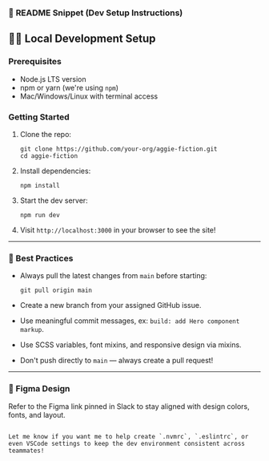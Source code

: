 ### 📖 **README Snippet** (Dev Setup Instructions)


## 🧑‍💻 Local Development Setup

### Prerequisites
- Node.js LTS version
- npm or yarn (we're using `npm`)
- Mac/Windows/Linux with terminal access

### Getting Started
1. Clone the repo:
   ```
   git clone https://github.com/your-org/aggie-fiction.git
   cd aggie-fiction
   ```

2. Install dependencies:
   ```
   npm install
   ```

3. Start the dev server:
   ```
   npm run dev
   ```

4. Visit `http://localhost:3000` in your browser to see the site!

---

### 🧼 Best Practices

- Always pull the latest changes from `main` before starting:
  ```
  git pull origin main
  ```

- Create a new branch from your assigned GitHub issue.

- Use meaningful commit messages, ex: `build: add Hero component markup`.

- Use SCSS variables, font mixins, and responsive design via mixins.

- Don't push directly to `main` — always create a pull request!

---

### 🎨 Figma Design

Refer to the Figma link pinned in Slack to stay aligned with design colors, fonts, and layout.
```

Let me know if you want me to help create `.nvmrc`, `.eslintrc`, or even VSCode settings to keep the dev environment consistent across teammates!
